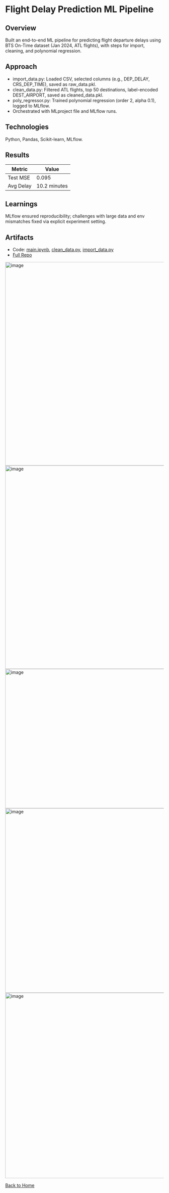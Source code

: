 # Flight Delay Prediction ML Pipeline

## Overview
Built an end-to-end ML pipeline for predicting flight departure delays using BTS On-Time dataset (Jan 2024, ATL flights), with steps for import, cleaning, and polynomial regression.

## Approach
- import_data.py: Loaded CSV, selected columns (e.g., DEP_DELAY, CRS_DEP_TIME), saved as raw_data.pkl.
- clean_data.py: Filtered ATL flights, top 50 destinations, label-encoded DEST_AIRPORT, saved as cleaned_data.pkl.
- poly_regressor.py: Trained polynomial regression (order 2, alpha 0.1), logged to MLflow.
- Orchestrated with MLproject file and MLflow runs.

## Technologies
Python, Pandas, Scikit-learn, MLflow.

## Results
| Metric          | Value          |
|-----------------|----------------|
| Test MSE        | 0.095          |
| Avg Delay       | 10.2 minutes   |

## Learnings
MLflow ensured reproducibility; challenges with large data and env mismatches fixed via explicit experiment setting.

## Artifacts
- Code: [main.ipynb](../Flight_Delay_Prediction_ML_Pipeline/poly_regressor_Python_1.0.0.ipynb), [clean_data.py](../Flight_Delay_Prediction_ML_Pipeline/scripts/clean_data.py), [import_data.py](../Flight_Delay_Prediction_ML_Pipeline/scripts/import_data.py)
- [Full Repo](../Flight_Delay_Prediction_ML_Pipeline)
<img width="585" height="644" alt="image" src="https://github.com/user-attachments/assets/48ab49dc-d8ff-4221-a0b5-249fa4c34aee" />

<img width="585" height="644" alt="image" src="https://github.com/user-attachments/assets/d33c0bcf-9f4c-46df-9d96-9f7f97b426c0" />

<img width="833" height="441" alt="image" src="https://github.com/user-attachments/assets/00cdc854-3f80-4f69-b5c0-3c7305716380" />

<img width="1274" height="584" alt="image" src="https://github.com/user-attachments/assets/f87af539-6c33-496d-93bd-87aedd8e0ecc" />

<img width="1276" height="587" alt="image" src="https://github.com/user-attachments/assets/adc7b8e1-f53a-4c87-b8a4-a4576aabb0bd" />


[Back to Home](/)
